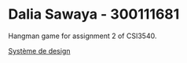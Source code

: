 # Dalia Sawaya - 300111681

Hangman game for assignment 2 of CSI3540.

[Système de design](/docs/design_system.md)
